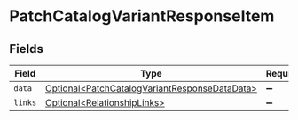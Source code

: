 # PatchCatalogVariantResponseItem


## Fields

| Field                                                                                                            | Type                                                                                                             | Required                                                                                                         | Description                                                                                                      |
| ---------------------------------------------------------------------------------------------------------------- | ---------------------------------------------------------------------------------------------------------------- | ---------------------------------------------------------------------------------------------------------------- | ---------------------------------------------------------------------------------------------------------------- |
| `data`                                                                                                           | [Optional\<PatchCatalogVariantResponseDataData>](../../models/components/PatchCatalogVariantResponseDataData.md) | :heavy_minus_sign:                                                                                               | N/A                                                                                                              |
| `links`                                                                                                          | [Optional\<RelationshipLinks>](../../models/components/RelationshipLinks.md)                                     | :heavy_minus_sign:                                                                                               | N/A                                                                                                              |